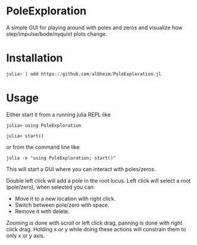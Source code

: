 # PoleExploration

A simple GUI for playing around with poles and zeros and visualize how step/impulse/bode/nyquist plots change.

# Installation

```julia
julia> ] add https://github.com/albheim/PoleExploration.jl
```

# Usage 
Either start it from a running julia REPL like
```julia-repl
julia> using PoleExploration

julia> start()
```
or from the command line like
```
julia -e "using PoleExploration; start()"
```

This will start a GUI where you can interact with poles/zeros. 

Double left click will add a pole in the root locus.
Left click will select a root (pole/zero), when selected you can:
* Move it to a new location with right click.
* Switch between pole/zero with space.
* Remove it with delete.

Zooming is done with scroll or left click drag, panning is done with right click drag. Holding x or y while doing these actions will constrain them to only x or y axis.